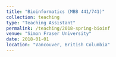 ```yaml
---
title: "Bioinformatics (MBB 441/741)"
collection: teaching
type: "Teaching Assistant"
permalink: /teaching/2018-spring-bioinf
venue: "Simon Fraser University"
date: 2018-01-01
location: "Vancouver, British Columbia"
---
```

